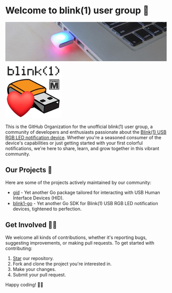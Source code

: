 # Welcome to blink(1) user group 🧙

<img src="image/mk2-long.jpg" width="600"><img src="image/logo.jpg" width="175">

This is the GitHub Organization for the unofficial blink(1) user group, a community of developers and enthusiasts passionate about the [Blink(1) USB RGB LED notification device](https://blink1.thingm.com/). Whether you're a seasoned consumer of the device's capabilities or just getting started with your first colorful notifications, we're here to share, learn, and grow together in this vibrant community.

## Our Projects 🌈

Here are some of the projects actively maintained by our community:

- [gid](https://github.com/b1ug/gid) - Yet another Go package tailored for interacting with USB Human Interface Devices (HID).
- [blink1-go](https://github.com/b1ug/blink1-go) - Yet another Go SDK for Blink(1) USB RGB LED notification devices, tightened to perfection.

## Get Involved 🙋‍♀️

We welcome all kinds of contributions, whether it's reporting bugs, suggesting improvements, or making pull requests. To get started with contributing:

1. [Star](https://docs.github.com/en/github/getting-started-with-github/saving-repositories-with-stars) our repository.
2. Fork and clone the project you're interested in.
3. Make your changes.
4. Submit your pull request.

Happy coding! 👩‍💻
